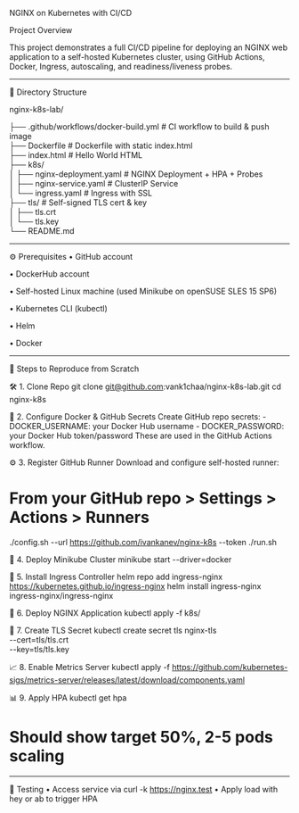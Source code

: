 NGINX on Kubernetes with CI/CD

Project Overview

This project demonstrates a full CI/CD pipeline for deploying an NGINX web application to a self-hosted Kubernetes cluster, using GitHub Actions, Docker, Ingress, autoscaling, and readiness/liveness probes.

________________________________________
📁 Directory Structure

nginx-k8s-lab/

├── .github/workflows/docker-build.yml   # CI workflow to build & push image       
├── Dockerfile                           # Dockerfile with static index.html    
├── index.html                           # Hello World HTML    
├── k8s/    
│   ├── nginx-deployment.yaml           # NGINX Deployment + HPA + Probes    
│   ├── nginx-service.yaml              # ClusterIP Service    
│   └── ingress.yaml                    # Ingress with SSL    
├── tls/                                 # Self-signed TLS cert & key    
│   ├── tls.crt    
│   └── tls.key    
└── README.md    

________________________________________

⚙️ Prerequisites
•	GitHub account

•	DockerHub account

•	Self-hosted Linux machine (used Minikube on openSUSE SLES 15 SP6)

•	Kubernetes CLI (kubectl)

•	Helm

•	Docker

________________________________________

🚀 Steps to Reproduce from Scratch

🛠️ 1. Clone Repo
git clone git@github.com:vank1chaa/nginx-k8s-lab.git
cd nginx-k8s

🐳 2. Configure Docker & GitHub Secrets
Create GitHub repo secrets: - DOCKER_USERNAME: your Docker Hub username - DOCKER_PASSWORD: your Docker Hub token/password
These are used in the GitHub Actions workflow.

⚙️ 3. Register GitHub Runner
Download and configure self-hosted runner:
# From your GitHub repo > Settings > Actions > Runners
./config.sh --url https://github.com/ivankanev/nginx-k8s --token <TOKEN>
./run.sh

🧱 4. Deploy Minikube Cluster
minikube start --driver=docker

🧰 5. Install Ingress Controller
helm repo add ingress-nginx https://kubernetes.github.io/ingress-nginx
helm install ingress-nginx ingress-nginx/ingress-nginx

🧪 6. Deploy NGINX Application
kubectl apply -f k8s/

🔐 7. Create TLS Secret
kubectl create secret tls nginx-tls \
  --cert=tls/tls.crt \
  --key=tls/tls.key

📈 8. Enable Metrics Server
kubectl apply -f https://github.com/kubernetes-sigs/metrics-server/releases/latest/download/components.yaml

📊 9. Apply HPA
kubectl get hpa
# Should show target 50%, 2-5 pods scaling
________________________________________

🧪 Testing
•	Access service via curl -k https://nginx.test
•	Apply load with hey or ab to trigger HPA
